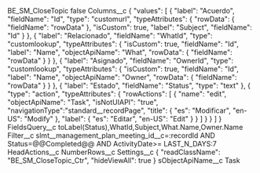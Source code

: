 <?xml version="1.0" encoding="UTF-8"?>
<CustomMetadata xmlns="http://soap.sforce.com/2006/04/metadata" xmlns:xsi="http://www.w3.org/2001/XMLSchema-instance" xmlns:xsd="http://www.w3.org/2001/XMLSchema">
    <label>BE_SM_CloseTopic</label>
    <protected>false</protected>
    <values>
        <field>Columns__c</field>
        <value xsi:type="xsd:string">{
&quot;values&quot;: [
{
            &quot;label&quot;: &quot;Acuerdo&quot;,
            &quot;fieldName&quot;: &quot;Id&quot;,
            &quot;type&quot;: &quot;customurl&quot;,
            &quot;typeAttributes&quot;: {
                &quot;rowData&quot;: {
                    &quot;fieldName&quot;: &quot;rowData&quot;
                },
                &quot;isCustom&quot;: true,
                &quot;label&quot;: &quot;Subject&quot;,
                &quot;fieldName&quot;: &quot;Id&quot;
            }
        },
{
&quot;label&quot;: &quot;Relacionado&quot;,
&quot;fieldName&quot;: &quot;WhatId&quot;,
&quot;type&quot;: &quot;customlookup&quot;,
&quot;typeAttributes&quot;: {
&quot;isCustom&quot;: true,
&quot;fieldName&quot;: &quot;Id&quot;,
&quot;label&quot;: &quot;Name&quot;,
&quot;objectApiName&quot;: &quot;What&quot;,
&quot;rowData&quot;: {
&quot;fieldName&quot;: &quot;rowData&quot;
}
}
},
{
&quot;label&quot;: &quot;Asignado&quot;,
&quot;fieldName&quot;: &quot;OwnerId&quot;,
&quot;type&quot;: &quot;customlookup&quot;,
&quot;typeAttributes&quot;: {
&quot;isCustom&quot;: true,
&quot;fieldName&quot;: &quot;Id&quot;,
&quot;label&quot;: &quot;Name&quot;,
&quot;objectApiName&quot;: &quot;Owner&quot;,
&quot;rowData&quot;: {
&quot;fieldName&quot;: &quot;rowData&quot;
}
}
},
{
&quot;label&quot;: &quot;Estado&quot;,
&quot;fieldName&quot;: &quot;Status&quot;,
&quot;type&quot;: &quot;text&quot;
},
{
&quot;type&quot;: &quot;action&quot;,
&quot;typeAttributes&quot;: {
&quot;rowActions&quot;: [
{
&quot;name&quot;: &quot;edit&quot;,
                        &quot;objectApiName&quot;: &quot;Task&quot;,
                        &quot;isNotUIAPI&quot;: &quot;true&quot;,
                        &quot;navigationType&quot;:&quot;standard__recordPage&quot;,
						&quot;title&quot;: {
                            &quot;es&quot;: &quot;Modificar&quot;,
                            &quot;en-US&quot;: &quot;Modify&quot;
                        },
                        &quot;label&quot;: {
                            &quot;es&quot;: &quot;Editar&quot;,
                            &quot;en-US&quot;: &quot;Edit&quot;
                        }
}
]
}
}
]
}</value>
    </values>
    <values>
        <field>FieldsQuery__c</field>
        <value xsi:type="xsd:string">toLabel(Status),WhatId,Subject,What.Name,Owner.Name</value>
    </values>
    <values>
        <field>Filter__c</field>
        <value xsi:type="xsd:string">slmt__management_plan_meeting_id__c=:recordId AND Status=@@Completed@@ AND ActivityDate&gt;=  LAST_N_DAYS:7</value>
    </values>
    <values>
        <field>HeadActions__c</field>
        <value xsi:nil="true"/>
    </values>
    <values>
        <field>NumberRows__c</field>
        <value xsi:nil="true"/>
    </values>
    <values>
        <field>Settings__c</field>
        <value xsi:type="xsd:string">{
    &quot;readClassName&quot;: &quot;BE_SM_CloseTopic_Ctr&quot;,
    &quot;hideViewAll&quot;: true
}</value>
    </values>
    <values>
        <field>sObjectApiName__c</field>
        <value xsi:type="xsd:string">Task</value>
    </values>
</CustomMetadata>
